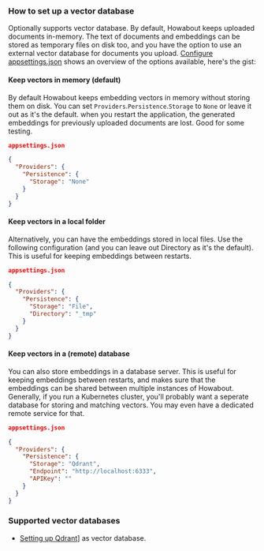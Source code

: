 ### How to set up a vector database

Optionally supports vector database. By default, Howabout keeps uploaded documents in-memory. The text of documents and embeddings can be stored as temporary files on disk too, and you have the option to use an external vector database for documents you upload. [Configure appsettings.json](doc/how_to/30_configure_appsettings.md) shows an overview of the options available, here's the gist:


#### Keep vectors in memory (default)

By default Howabout keeps embedding vectors in memory without storing them on disk. You can set `Providers`.`Persistence`.`Storage` to `None` or leave it out as it's the default. when you restart the application, the generated embeddings for previously uploaded documents are lost. Good for some testing.

```json
appsettings.json

{
  "Providers": {
    "Persistence": {
      "Storage": "None"
    }
  }
}
```

#### Keep vectors in a local folder

Alternatively, you can have the embeddings stored in local files. Use the following configuration (and you can leave out Directory as it's the default). This is useful for keeping embeddings between restarts.

```json
appsettings.json

{
  "Providers": {
    "Persistence": {
      "Storage": "File",
      "Directory": "_tmp"
    }
  }
}
```

#### Keep vectors in a (remote) database

You can also store embeddings in a database server. This is useful for keeping embeddings between restarts, and makes sure that the embeddings can be shared between multiple instances of Howabout. Generally, if you run a Kubernetes cluster, you'll probably want a seperate database for storing and matching vectors. You may even have a dedicated remote service for that.

```json
appsettings.json

{
  "Providers": {
    "Persistence": {
      "Storage": "Qdrant",
      "Endpoint": "http://localhost:6333",
      "APIKey": ""
    }
  }
}
```


### Supported vector databases

- [Setting up Qdrant](doc/how_to/61_setup_qdrant.md)] as vector database.
